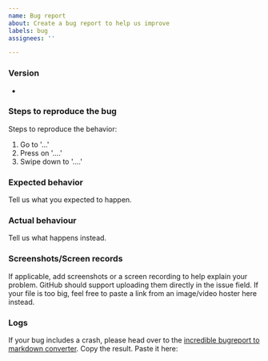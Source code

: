 ```yaml
---
name: Bug report
about: Create a bug report to help us improve
labels: bug
assignees: ''

---
```


<!--
Oh no, a bug! It happens. Thanks for reporting an issue with NewPipe.

Use this template to notify us if you found a bug.

To make it easier for us to help you please enter detailed information below.

Please note, we only support the latest version of NewPipe and the master branch. Make sure you have that version installed. If you don't, upgrade & reproduce the problem before opening the issue. The release page (https://github.com/TeamNewPipe/NewPipe/releases/latest) is the go-to place to get this version. In order to check your app version, open the left drawer and click on "About".

P.S.: Our contribution guidelines might be a nice document to read before you fill out the report :) You can find it at https://github.com/TeamNewPipe/NewPipe/blob/HEAD/.github/CONTRIBUTING.md
-->
### Version
<!-- Which version are you using? -->
- 


### Steps to reproduce the bug
<!-- If you can't reproduce it, please try to give as many details as possible on how you think you got to the bug. -->
Steps to reproduce the behavior:
1. Go to '...'
2. Press on '....'
3. Swipe down to '....'

### Expected behavior
Tell us what you expected to happen.

### Actual behaviour
Tell us what happens instead.

### Screenshots/Screen records
If applicable, add screenshots or a screen recording to help explain your problem. GitHub should support uploading them directly in the issue field. If your file is too big, feel free to paste a link from an image/video hoster here instead.

### Logs
If your bug includes a crash, please head over to the [incredible bugreport to markdown converter](https://teamnewpipe.github.io/CrashReportToMarkdown/). Copy the result. Paste it here:

<!-- That's right, here! -->

